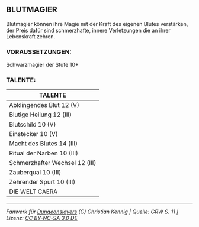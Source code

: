 ## BLUTMAGIER

Blutmagier können ihre Magie mit der Kraft des eigenen Blutes verstärken, der Preis dafür sind schmerzhafte, innere Verletzungen die an ihrer Lebenskraft zehren.

### VORAUSSETZUNGEN:

Schwarzmagier der Stufe 10+

### TALENTE:

| TALENTE                        |
| ------------------------------ |
| Abklingendes Blut 12 (V)       |
| Blutige Heilung 12 (III)       |
| Blutschild 10 (V)              |
| Einstecker 10 (V)              |
| Macht des Blutes 14 (III)      |
| Ritual der Narben 10 (III)     |
| Schmerzhafter Wechsel 12 (III) |
| Zauberqual 10 (III)            |
| Zehrender Spurt 10 (III)       |
| DIE WELT CAERA                 |

---

_Fanwerk für [Dungeonslayers](https://www.dungeonslayers.net/) (C) Christian Kennig | Quelle: GRW S. 11 | Lizenz: [CC BY-NC-SA 3.0 DE](https://creativecommons.org/licenses/by-nc-sa/3.0/de/)_
